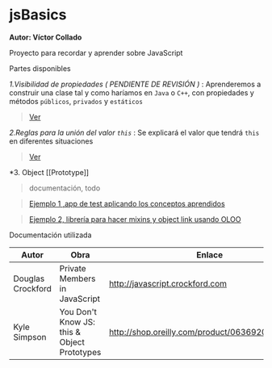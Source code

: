 # jsBasics

**Autor: Víctor Collado**

Proyecto para recordar y aprender sobre JavaScript

Partes disponibles

*1.Visibilidad de propiedades ( PENDIENTE DE REVISIÓN )* : Aprenderemos a construir una clase tal y como haríamos en `Java` o `C++`,
con propiedades y métodos `públicos`, `privados` y `estáticos` 

> [Ver](https://github.com/vcollado/jsBasics/blob/master/public_html/static/js/1.PropertiesVisibility.js)

*2.Reglas para la unión del valor `this`* : Se explicará el valor que tendrá `this` en diferentes situaciones

> [Ver](https://github.com/vcollado/jsBasics/blob/master/public_html/static/js/2.%20RulesFor_this_binding.js)

*3. Object [[Prototype]]
> documentación, todo

> [Ejemplo 1 ,app de test aplicando los conceptos aprendidos](https://github.com/vcollado/jsBasics/blob/master/public_html/static/js/3.%20Object%20%5B%5BPrototype%5D%5D.js)

> [Ejemplo 2, librería para hacer mixins y object link usando OLOO](https://github.com/vcollado/jsBasics/blob/master/public_html/static/js/_o.js)

Documentación utilizada

| Autor | Obra | Enlace |
|-------|------| -------|
|Douglas Crockford| Private Members in JavaScript|http://javascript.crockford.com|
|Kyle Simpson|You Don't Know JS: this & Object Prototypes|http://shop.oreilly.com/product/0636920033738.do|


